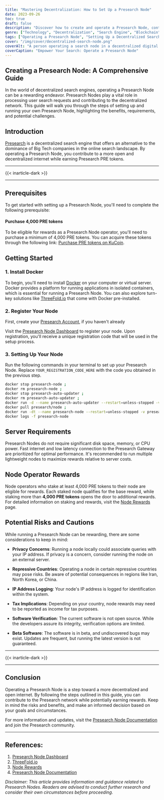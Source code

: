 ```yaml
---
title: "Mastering Decentralization: How to Set Up a Presearch Node"
date: 2023-09-26
toc: true
draft: false
description: "Discover how to create and operate a Presearch Node, contributing to a decentralized search engine while earning rewards."
genre: ["Technology", "Decentralization", "Search Engine", "Blockchain", "Node Setup", "Digital Freedom", "Crypto", "Internet", "Information", "Online Privacy"]
tags: ["Operating a Presearch Node", "Setting Up a Decentralized Search Node", "Earn Rewards with Presearch Node", "How to Create a Node for Presearch", "Decentralized Internet Search", "Decentralization", "Presearch Node", "Search Engine", "Blockchain", "Node Setup", "Digital Freedom", "Crypto", "Internet", "Online Privacy", "Rewards"]
cover: "/img/cover/decentralized-search-node.png"
coverAlt: "A person operating a search node in a decentralized digital world."
coverCaption: "Empower Your Search: Operate a Presearch Node"
---
```


## Creating a Presearch Node: A Comprehensive Guide

In the world of decentralized search engines, operating a Presearch Node can be a rewarding endeavor. Presearch Nodes play a vital role in processing user search requests and contributing to the decentralized network. This guide will walk you through the steps of setting up and running your own Presearch Node, highlighting the benefits, requirements, and potential challenges.

## Introduction

[Presearch](https://simeononsecurity.ch/other/exploring-presearch-as-a-alternative-to-google/) is a decentralized search engine that offers an alternative to the dominance of Big Tech companies in the online search landscape. By operating a Presearch Node, you contribute to a more open and decentralized internet while earning Presearch PRE tokens.

______
{{< inarticle-dark >}}
______

## Prerequisites 

To get started with setting up a Presearch Node, you'll need to complete the following prerequisite:

#### Purchase 4,000 PRE tokens

To be eligible for rewards as a Presearch Node operator, you'll need to purchase a minimum of 4,000 PRE tokens. You can acquire these tokens through the following link: [Purchase PRE tokens on KuCoin](https://www.kucoin.com/).

## Getting Started

### 1. Install Docker

To begin, you'll need to install [Docker](https://docs.docker.com/engine/install/ubuntu/) on your computer or virtual server. Docker provides a platform for running applications in isolated containers, which is essential for running a Presearch Node. You can also explore turn-key solutions like [ThreeFold.io](https://threefold.io/) that come with Docker pre-installed.

### 2. Register Your Node

First, create your [Presearch Account](https://presearch.com/signup?rid=4754563), if you haven't already

Visit the [Presearch Node Dashboard](https://nodes.presearch.com/dashboard?rid=4754563) to register your node. Upon registration, you'll receive a unique registration code that will be used in the setup process.

### 3. Setting Up Your Node

Run the following commands in your terminal to set up your Presearch Node. Replace `YOUR_REGISTRATION_CODE_HERE` with the code you obtained in the previous step.

```bash
docker stop presearch-node ; 
docker rm presearch-node ; 
docker stop presearch-auto-updater ; 
docker rm presearch-auto-updater ; 
docker run -d --name presearch-auto-updater --restart=unless-stopped -v /var/run/docker.sock:/var/run/docker.sock presearch/auto-updater --cleanup --interval 900 presearch-auto-updater presearch-node ;
docker pull presearch/node ; 
docker run -dt --name presearch-node --restart=unless-stopped -v presearch-node-storage:/app/node -e REGISTRATION_CODE=YOUR_REGISTRATION_CODE_HERE presearch/node ;
docker logs -f presearch-node
```

## Server Requirements

Presearch Nodes do not require significant disk space, memory, or CPU power. Fast internet and low latency connection to the Presearch Gateway are prioritized for optimal performance. It's recommended to run multiple lightweight nodes to maximize rewards relative to server costs.

## Node Operator Rewards

Node operators who stake at least 4,000 PRE tokens to their node are eligible for rewards. Each staked node qualifies for the base reward, while staking more than **4,000 PRE tokens** opens the door to additional rewards. For detailed information on staking and rewards, visit the [Node Rewards](https://nodes.presearch.com/rewards?rid=4754563) page.

## Potential Risks and Cautions

While running a Presearch Node can be rewarding, there are some considerations to keep in mind:

- **Privacy Concerns**: Running a node locally could associate queries with your IP address. If privacy is a concern, consider running the node on an external server.

- **Repressive Countries**: Operating a node in certain repressive countries may pose risks. Be aware of potential consequences in regions like Iran, North Korea, or China.

- **IP Address Logging**: Your node's IP address is logged for identification within the system.

- **Tax Implications**: Depending on your country, node rewards may need to be reported as income for tax purposes.

- **Software Verification**: The current software is not open source. While the developers assure its integrity, verification options are limited.

- **Beta Software**: The software is in beta, and undiscovered bugs may exist. Updates are frequent, but running the latest version is not guaranteed.

______
{{< inarticle-dark >}}
______

## Conclusion

Operating a Presearch Node is a step toward a more decentralized and open internet. By following the steps outlined in this guide, you can contribute to the Presearch network while potentially earning rewards. Keep in mind the risks and benefits, and make an informed decision based on your goals and circumstances.

For more information and updates, visit the [Presearch Node Documentation](https://nodes.presearch.com/?rid=4754563) and join the Presearch community.

______

## **References:**

1. [Presearch Node Dashboard](https://nodes.presearch.com/dashboard?rid=4754563)
2. [ThreeFold.io](https://threefold.io/)
3. [Node Rewards](https://nodes.presearch.com/rewards?rid=4754563)
4. [Presearch Node Documentation](https://nodes.presearch.com/?rid=4754563)

*Disclaimer: This article provides information and guidance related to Presearch Nodes. Readers are advised to conduct further research and consider their own circumstances before proceeding.*
